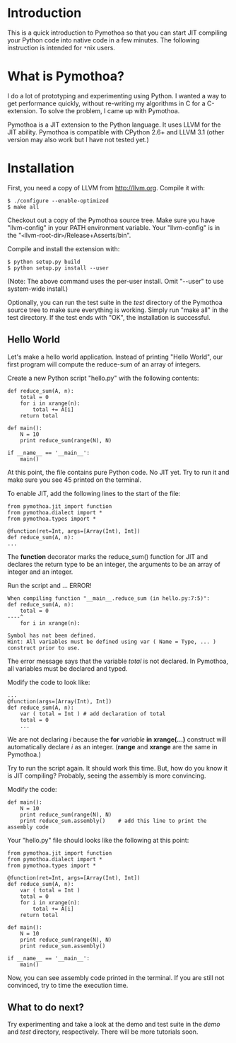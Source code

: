 # Introduction #

This is a quick introduction to Pymothoa so that you can start JIT compiling your Python code into native code in a few minutes. The following instruction is intended for `*`nix users.

# What is Pymothoa? #

I do a lot of prototyping and experimenting using Python. I wanted a way to get performance quickly, without re-writing my algorithms in C for a C-extension. To solve the problem, I came up with Pymothoa.

Pymothoa is a JIT extension to the Python language. It uses LLVM for the JIT ability. Pymothoa is compatible with CPython 2.6+ and LLVM 3.1 (other version may also work but I have not tested yet.)

# Installation #

First, you need a copy of LLVM from http://llvm.org. Compile it with:
```
$ ./configure --enable-optimized
$ make all
```

Checkout out a copy of the Pymothoa source tree. Make sure you have "llvm-config" in your PATH environment variable. Your "llvm-config" is in the "`<`llvm-root-dir`>`/Release+Asserts/bin".

Compile and install the extension with:
```
$ python setup.py build
$ python setup.py install --user
```

(Note: The above command uses the per-user install. Omit "--user" to use system-wide install.)

Optionally, you can run the test suite in the _test_ directory of the Pymothoa source tree to make sure everything is working. Simply run "make all" in the test directory. If the test ends with "OK", the installation is successful.

## Hello World ##

Let's make a hello world application. Instead of printing "Hello World", our first program will compute the reduce-sum of an array of integers.

Create a new Python script "hello.py" with the following contents:
```
def reduce_sum(A, n):
    total = 0
    for i in xrange(n):
        total += A[i]
    return total

def main():
    N = 10
    print reduce_sum(range(N), N)

if __name__ == '__main__':
    main()
```

At this point, the file contains pure Python code. No JIT yet. Try to run it and make sure you see 45 printed on the terminal.

To enable JIT, add the following lines to the start of the file:
```
from pymothoa.jit import function
from pymothoa.dialect import *
from pymothoa.types import *

@function(ret=Int, args=[Array(Int), Int])
def reduce_sum(A, n):
...
```

The **function** decorator marks the reduce\_sum() function for JIT and declares the return type to be an integer, the arguments to be an array of integer and an integer.

Run the script and ... ERROR!
```
When compiling function "__main__.reduce_sum (in hello.py:7:5)":
def reduce_sum(A, n):
    total = 0
----^
    for i in xrange(n):

Symbol has not been defined.
Hint: All variables must be defined using var ( Name = Type, ... ) construct prior to use.
```

The error message says that the variable _total_ is not declared. In Pymothoa, all variables must be declared and typed.

Modify the code to look like:
```
...
@function(args=[Array(Int), Int])
def reduce_sum(A, n):
    var ( total = Int ) # add declaration of total
    total = 0
    ...
```

We are not declaring _i_ because the **for** _variable_ **in xrange(...)** construct will automatically declare _i_ as an integer. (**range** and **xrange** are the same in Pymothoa.)

Try to run the script again. It should work this time. But, how do you know it is JIT compiling? Probably, seeing the assembly is more convincing.

Modify the code:
```
def main():
    N = 10
    print reduce_sum(range(N), N)
    print reduce_sum.assembly()    # add this line to print the assembly code
```

Your "hello.py" file should looks like the following at this point:
```
from pymothoa.jit import function
from pymothoa.dialect import *
from pymothoa.types import *

@function(ret=Int, args=[Array(Int), Int])
def reduce_sum(A, n):
    var ( total = Int )
    total = 0
    for i in xrange(n):
        total += A[i]
    return total

def main():
    N = 10
    print reduce_sum(range(N), N)
    print reduce_sum.assembly()

if __name__ == '__main__':
    main()
```

Now, you can see assembly code printed in the terminal. If you are still not convinced, try to time the execution time.

## What to do next? ##

Try experimenting and take a look at the demo and test suite in the _demo_ and _test_ directory, respectively. There will be more tutorials soon.